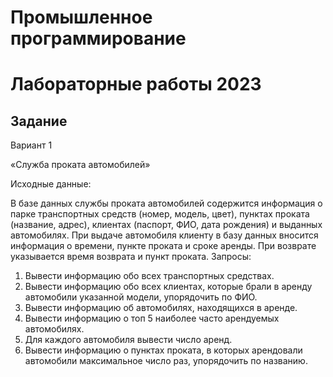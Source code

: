# Промышленное программирование
# Лабораторные работы 2023

## Задание
Вариант 1

«Служба проката автомобилей»

   Исходные данные:

   В базе данных службы проката автомобилей содержится информация о парке
   транспортных средств (номер, модель, цвет), пунктах проката (название, адрес),
   клиентах (паспорт, ФИО, дата рождения) и выданных автомобилях. При выдаче
   автомобиля клиенту в базу данных вносится информация о времени, пункте
   проката и сроке аренды. При возврате указывается время возврата и пункт проката.
   Запросы:
1) Вывести информацию обо всех транспортных средствах.
2) Вывести информацию обо всех клиентах, которые брали в аренду
   автомобили указанной модели, упорядочить по ФИО.
3) Вывести информацию об автомобилях, находящихся в аренде.
4) Вывести информацию о топ 5 наиболее часто арендуемых автомобилях.
5) Для каждого автомобиля вывести число аренд.
6) Вывести информацию о пунктах проката, в которых арендовали автомобили
   максимальное число раз, упорядочить по названию.
